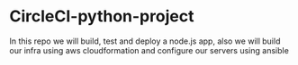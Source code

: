 # CircleCI-python-project

In this repo we will build, test and deploy a node.js app, also we will build our infra using aws cloudformation and configure our servers using ansible
